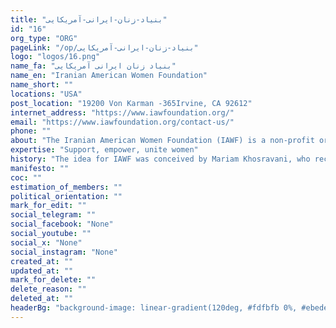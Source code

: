 ```yaml
---
title: "بنیاد-زنان-ایرانی-آمریکایی"
id: "16"
org_type: "ORG"
pageLink: "/op/بنیاد-زنان-ایرانی-آمریکایی"
logo: "logos/16.png"
name_fa: "بنیاد زنان ایرانی آمریکایی"
name_en: "Iranian American Women Foundation"
name_short: ""
locations: "USA"
post_location: "19200 Von Karman -365Irvine, CA 92612"
internet_address: "https://www.iawfoundation.org/"
email: "https://www.iawfoundation.org/contact-us/"
phone: ""
about: "The Iranian American Women Foundation (IAWF) is a non-profit organization dedicated to empowering and inspiring Iranian-American women of all ages and backgrounds. Founded in 2012, IAWF's mission is to foster the professional and personal growth of Iranian-American women and celebrate their achievements."
expertise: "Support, empower, unite women"
history: "The idea for IAWF was conceived by Mariam Khosravani, who recognized the need for an organization to highlight and celebrate the achievements of Iranian-American women."
manifesto: ""
coc: ""
estimation_of_members: ""
political_orientation: ""
mark_for_edit: ""
social_telegram: ""
social_facebook: "None"
social_youtube: ""
social_x: "None"
social_instagram: "None"
created_at: ""
updated_at: ""
mark_for_delete: ""
delete_reason: ""
deleted_at: ""
headerBg: "background-image: linear-gradient(120deg, #fdfbfb 0%, #ebedee 100%);"
---
```


